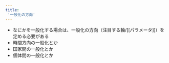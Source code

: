 ```yaml
---
title:
 '一般化の方向'
---
```


- なにかを一般化する場合は、一般化の方向（注目する軸/[[パラメータ]]）を定める必要がある
- 時間方向の一般化とか
- 国家間の一般化とか
- 個体間の一般化とか
